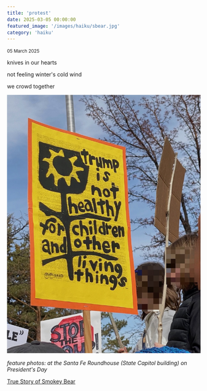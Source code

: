 ```yaml
---
title: 'protest'
date: 2025-03-05 00:00:00
featured_image: '/images/haiku/sbear.jpg'
category: 'haiku'
---
```

<small>05 March 2025</small>

knives in our hearts

not feeling winter's cold wind

we crowd together


![Alt text](/images/haiku/nothealthy.jpg "handmade protest sign says trump is not healthy for children and other living things")


*feature photos: at the Santa Fe Roundhouse (State Capitol building) on President's Day*

[True Story of Smokey Bear](https://www.villageofcapitan.org/community/page/true-story-smokey-bear)